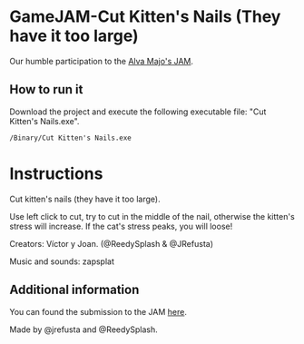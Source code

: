 # GameJAM-Cut Kitten's Nails (They have it too large)

Our humble participation to the [Alva Majo's JAM](https://itch.io/jam/tu-juego-a-juicio-jam-2021).

## How to run it

Download the project and execute the following executable file: "Cut Kitten's Nails.exe".

```
/Binary/Cut Kitten's Nails.exe
```
# Instructions
Cut kitten's nails (they have it too large). 

Use left click to cut, try to cut in the middle of the nail, otherwise the kitten's stress will increase. If the cat's stress peaks, you will loose!

Creators: Víctor y Joan. (@ReedySplash & @JRefusta)

Music and sounds: zapsplat
## Additional information
You can found the submission to the JAM [here](https://itch.io/jam/tu-juego-a-juicio-jam-2021/rate/1182508).

Made by @jrefusta and @ReedySplash.
